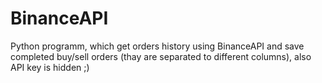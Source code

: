 # BinanceAPI
Python programm, which get orders history using BinanceAPI and save completed buy/sell orders (thay are separated to different columns), also API key is hidden ;)

